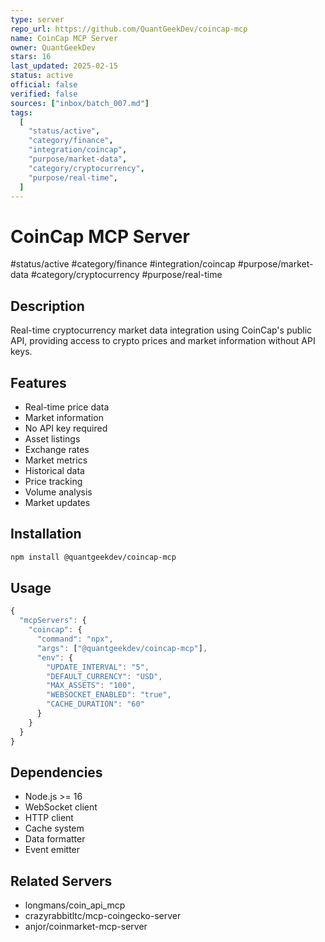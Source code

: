 ```yaml
---
type: server
repo_url: https://github.com/QuantGeekDev/coincap-mcp
name: CoinCap MCP Server
owner: QuantGeekDev
stars: 16
last_updated: 2025-02-15
status: active
official: false
verified: false
sources: ["inbox/batch_007.md"]
tags:
  [
    "status/active",
    "category/finance",
    "integration/coincap",
    "purpose/market-data",
    "category/cryptocurrency",
    "purpose/real-time",
  ]
---
```


# CoinCap MCP Server

#status/active #category/finance #integration/coincap #purpose/market-data #category/cryptocurrency #purpose/real-time

## Description

Real-time cryptocurrency market data integration using CoinCap's public API, providing access to crypto prices and market information without API keys.

## Features

- Real-time price data
- Market information
- No API key required
- Asset listings
- Exchange rates
- Market metrics
- Historical data
- Price tracking
- Volume analysis
- Market updates

## Installation

```bash
npm install @quantgeekdev/coincap-mcp
```

## Usage

```javascript
{
  "mcpServers": {
    "coincap": {
      "command": "npx",
      "args": ["@quantgeekdev/coincap-mcp"],
      "env": {
        "UPDATE_INTERVAL": "5",
        "DEFAULT_CURRENCY": "USD",
        "MAX_ASSETS": "100",
        "WEBSOCKET_ENABLED": "true",
        "CACHE_DURATION": "60"
      }
    }
  }
}
```

## Dependencies

- Node.js >= 16
- WebSocket client
- HTTP client
- Cache system
- Data formatter
- Event emitter

## Related Servers

- longmans/coin_api_mcp
- crazyrabbitltc/mcp-coingecko-server
- anjor/coinmarket-mcp-server
